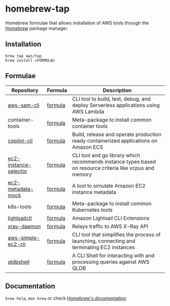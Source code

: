 # homebrew-tap

Homebrew formulae that allows installation of AWS tools through the [Homebrew](https://brew.sh/) package manager.


## Installation

```
brew tap aws/tap
brew install <FORMULA>
```

## Formulae

| Repository | Formula | Description |
| ---------- | ------- | ----------- |
| [aws-sam-cli](https://github.com/awslabs/aws-sam-cli) | [formula](Formula/aws-sam-cli.rb) | CLI tool to build, test, debug, and deploy Serverless applications using AWS Lambda |
| container-tools | [formula](Formula/container-tools.rb) | Meta-package to install common container tools |
| [copilot-cli](https://github.com/aws/copilot-cli) | [formula](Formula/copilot-cli.rb) | Build, release and operate production ready containerized applications on Amazon ECS |
| [ec2-instance-selector](https://github.com/aws/amazon-ec2-instance-selector) | [formula](Formula/ec2-instance-selector.rb) | CLI tool and go library which recommends instance types based on resource criteria like vcpus and memory |
| [ec2-metadata-mock](https://github.com/aws/amazon-ec2-metadata-mock) | [formula](Formula/ec2-metadata-mock.rb) | A tool to simulate Amazon EC2 instance metadata |
| k8s-tools | [formula](Formula/k8s-tools.rb) | Meta-package to install common Kubernetes tools |
| [lightsailctl](https://github.com/aws/lightsailctl) | [formula](Formula/lightsailctl.rb) | Amazon Lightsail CLI Extensions |
| [xray-daemon](https://github.com/aws/aws-xray-daemon) | [formula](Formula/xray-daemon.rb) | Relays traffic to AWS X-Ray API |
| [aws-simple-ec2-cli](https://github.com/awslabs/aws-simple-ec2-cli) | [formula](Formula/aws-simple-ec2-cli.rb) | CLI tool that simplifies the process of launching, connecting and terminating EC2 instances |
| [qldbshell](https://github.com/awslabs/amazon-qldb-shell) | [formula](Formula/qldbshell.rb) | A CLI Shell for interacting with and processing queries against AWS QLDB |

## Documentation

`brew help`, `man brew` or check [Homebrew's documentation](https://docs.brew.sh/)
